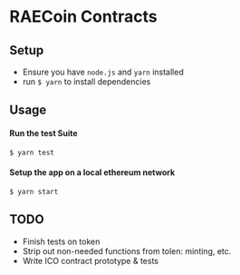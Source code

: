 # RAECoin Contracts

## Setup

* Ensure you have `node.js` and `yarn` installed
* run `$ yarn` to install dependencies

## Usage

#### Run the test Suite

`$ yarn test`

#### Setup the app on a local ethereum network

`$ yarn start`

## TODO

* Finish tests on token
* Strip out non-needed functions from tolen: minting, etc.
* Write ICO contract prototype & tests
